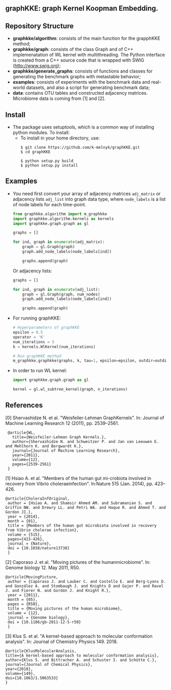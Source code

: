 ## graphKKE: graph Kernel Koopman Embedding. 


## Repository Structure
* **graphkke/algorithm**: consists of the main function for the grapphKKE method;
* **graphkke/graph**: consists of the class Graph and of C++ implemenatation of WL kernel with multithreading. The Python interface is created from a C++ source code that is wrapped with SWIG (http://www.swig.org);
* **graphkke/generate_graphs**: consists of functions and classes for generating the benchmark graphs with metastable behavior;
* **examples**: consists of experiments with the benchmark data and real-world datasets, and also a script for generating benchmark data;
* **data**: contains OTU tables and constructed adjacency matrices. Microbiome data is coming from [1] and [2].


## Install
* The package uses setuptools, which is a common way of installing python modules. To install: 
  - To install in your home directory, use:
    ```
    $ git clone https://github.com/k-melnyk/graphKKE.git
    $ cd graphKKE
    
    $ python setup.py build
    $ python setup.py install
    ```
## Examples
* You need first convert your array of adjacency matrices ```adj_matrix``` or adjacency lists ```adj_list``` into graph data type, where ```node_labels``` is a list of node labels for each time-point.
    ```python
    from graphkke.algorithm import m_graphkke
    import graphkke.algorithm.kernels as kernels
    import graphkke.graph.graph as gl
    
    graphs = []
    
    for ind, graph in enumerate(adj_matrix):
        graph = gl.Graph(graph)
        graph.add_node_labels(node_labels[ind])

        graphs.append(graph)
    ```
  Or adjacency lists:
    ```python
    graphs = []
    
    for ind, graph in enumerate(adj_list):
        graph = gl.Graph(graph, num_nodes)
        graph.add_node_labels(node_labels[ind])

        graphs.append(graph)
    ```
* For running graphKKE:
  ```python
  # Hyperparameters of graphKKE
  epsilon = 0.5
  operator = 'K'
  num_iterations = 5
  k = kernels.WlKernel(num_iterations)

  # Run graphKKE method
  m_graphkke.graphkke(graphs, k, tau=1, epsilon=epsilon, outdir=outdir)
  ```

* In order to run WL kernel: 
  ```python
  import graphkke.graph.graph as gl
  
  kernel = gl.wl_subtree_kernel(graph, n_iterations)
  ```

## References
   [0]  Shervashidze  N.  et  al.  "Weisfeiler-Lehman  GraphKernels". In: Journal of Machine Learning Research 12 (2011), pp. 2539–2561.
   ```
    @article{WL,
      title={Weisfeiler-Lehman Graph Kernels.},
      author={Shervashidze N. and Schweitzer P. and Jan van Leeuwen E. and Mehlhorn K. and Borgwardt K.},
      journal={Journal of Machine Learning Research},
      year={2011},
      volume={12},
      pages={2539-2561}
    }
   ```
   [1] Hsiao  A.  et  al.  "Members  of  the  human  gut  mi-crobiota involved in recovery from Vibrio choleraeinfection". In:Nature 515 (Jan. 2014), pp. 423–426.
   ```
   @article{CholeraInfOriginal,
    author = {Hsiao A. and Shamsir Ahmed AM. and Subramanian S. and Griffin NW. and Drewry LL. and Petri WA. and Haque R. and Ahmed T. and Gordon JI.},
    year = {2014},
    month = {01},
    title = {Members of the human gut microbiota involved in recovery from Vibrio cholerae infection},
    volume = {515},
    pages={423-426},
    journal = {Nature},
    doi = {10.1038/nature13738}
    }
   ```
   [2]  Caporaso J. et al. "Moving pictures of the humanmicrobiome". In: Genome biology 12. May 2011, R50.
   ```
   @article{MovingPicture,
    author = {Caporaso J. and Lauber C. and Costello E. and Berg-Lyons D. and González A. and Stombaugh J. and Knights D and Gajer P. and Ravel J. and Fierer N. and Gordon J. and Knight R.},
    year = {2011},
    month = {05},
    pages = {R50},
    title = {Moving pictures of the human microbiome},
    volume = {12},
    journal = {Genome biology},
    doi = {10.1186/gb-2011-12-5-r50}
    }
   ```
  [3] Klus S. et al. "A kernel-based approach to molecular conformation analysis". In: Journal of Chemistry Physics 149. 2018.
  ```
  @article{KlusMolecularAnalysis,
  title={A kernel-based approach to molecular conformation analysis},
  author={Klus S. and Bittracher A. and Schuster I. and Schütte C.},
  journal={Journal of Chemical Physics},
  year={2018},
  volume={149},
  doi={10.1063/1.5063533}
}
```
